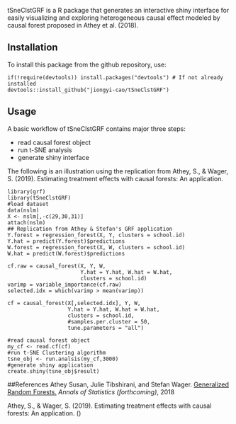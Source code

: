 tSneClstGRF is a R package that generates an interactive shiny interface
for easily visualizing and exploring heterogeneous causal effect modeled
by causal forest proposed in Athey et al. (2018).

Installation
------------

To install this package from the github repository, use:

    if(!require(devtools)) install.packages("devtools") # If not already installed
    devtools::install_github("jiongyi-cao/tSneClstGRF")

Usage
-----

A basic workflow of tSneClstGRF contains major three steps:

-   read causal forest object
-   run t-SNE analysis
-   generate shiny interface

The following is an illustration using the replication from Athey, S., &
Wager, S. (2019). Estimating treatment effects with causal forests: An
application.

    library(grf)
    library(tSneClstGRF)
    #load dataset
    data(nslm)
    X <- nslm[,-c(29,30,31)]
    attach(nslm)
    ## Replication from Athey & Stefan's GRF application
    Y.forest = regression_forest(X, Y, clusters = school.id)
    Y.hat = predict(Y.forest)$predictions
    W.forest = regression_forest(X, W, clusters = school.id)
    W.hat = predict(W.forest)$predictions

    cf.raw = causal_forest(X, Y, W,
                           Y.hat = Y.hat, W.hat = W.hat,
                           clusters = school.id)
    varimp = variable_importance(cf.raw)
    selected.idx = which(varimp > mean(varimp))

    cf = causal_forest(X[,selected.idx], Y, W,
                       Y.hat = Y.hat, W.hat = W.hat,
                       clusters = school.id,
                       #samples.per.cluster = 50,
                       tune.parameters = "all")

    #read causal forest object
    my_cf <- read.cf(cf)
    #run t-SNE Clustering algorithm
    tsne_obj <- run.analsis(my_cf,3000)
    #generate shiny application
    create.shiny(tsne_obj$result)

\#\#References Athey Susan, Julie Tibshirani, and Stefan Wager.
<a href="https://arxiv.org/abs/1610.01271">Generalized Random
Forests.</a> <i>Annals of Statistics (forthcoming)</i>, 2018

Athey, S., & Wager, S. (2019). Estimating treatment effects with causal
forests: An application. ()
